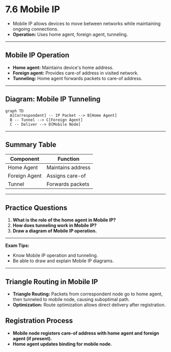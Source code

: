 # 7.6 Mobile IP

- Mobile IP allows devices to move between networks while maintaining ongoing connections.
- **Operation:** Uses home agent, foreign agent, tunneling.

---

## Mobile IP Operation
- **Home agent:** Maintains device's home address.
- **Foreign agent:** Provides care-of address in visited network.
- **Tunneling:** Home agent forwards packets to care-of address.

---

## Diagram: Mobile IP Tunneling
```mermaid
graph TD
  A[Correspondent] -- IP Packet --> B[Home Agent]
  B -- Tunnel --> C[Foreign Agent]
  C -- Deliver --> D[Mobile Node]
```

---

## Summary Table
| Component      | Function           |
|---------------|--------------------|
| Home Agent    | Maintains address  |
| Foreign Agent | Assigns care-of    |
| Tunnel        | Forwards packets   |

---

## Practice Questions
1. **What is the role of the home agent in Mobile IP?**
2. **How does tunneling work in Mobile IP?**
3. **Draw a diagram of Mobile IP operation.**

---

**Exam Tips:**
- Know Mobile IP operation and tunneling.
- Be able to draw and explain Mobile IP diagrams.

---

## Triangle Routing in Mobile IP
- **Triangle Routing:** Packets from correspondent node go to home agent, then tunneled to mobile node, causing suboptimal path.
- **Optimization:** Route optimization allows direct delivery after registration.

## Registration Process
- **Mobile node registers care-of address with home agent and foreign agent (if present).**
- **Home agent updates binding for mobile node.** 